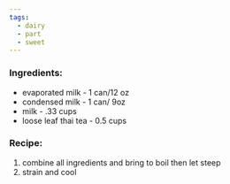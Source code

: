 ```yaml
---
tags:
  - dairy
  - part
  - sweet
---
```

### Ingredients:
- evaporated milk - 1 can/12 oz
- condensed milk - 1 can/ 9oz
- milk - .33 cups
- loose leaf thai tea - 0.5 cups

### Recipe:
1. combine all ingredients and bring to boil then let steep
2. strain and cool